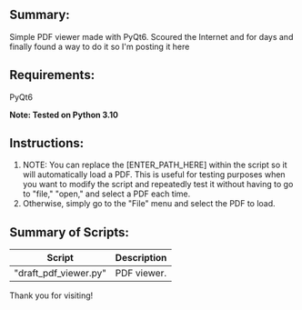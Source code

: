 ## Summary:

Simple PDF viewer made with PyQt6.  Scoured the Internet and for days and finally found a way to do it so I'm posting it here

## Requirements:

PyQt6

**Note: Tested on Python 3.10**

## Instructions:

1. NOTE: You can replace the [ENTER_PATH_HERE] within the script so it will automatically load a PDF.  This is useful for testing purposes when you want to modify the script and repeatedly test it without having to go to "file," "open," and select a PDF each time.
2. Otherwise, simply go to the "File" menu and select the PDF to load.

## Summary of Scripts:

| Script                   | Description                                                               |
|--------------------------|---------------------------------------------------------------------------|
| "draft_pdf_viewer.py"    | PDF viewer.                                                               |

Thank you for visiting!

